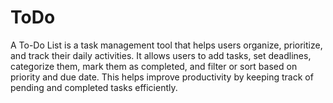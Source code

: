 # ToDo
A To-Do List is a task management tool that helps users organize, prioritize, and track their daily activities. It allows users to add tasks, set deadlines, categorize them, mark them as completed, and filter or sort based on priority and due date. This helps improve productivity by keeping track of pending and completed tasks efficiently.

